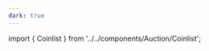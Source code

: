 ```yaml
---
dark: true
---
```


import { Coinlist } from '../../components/Auction/Coinlist';

<Coinlist location={props.location}/>
